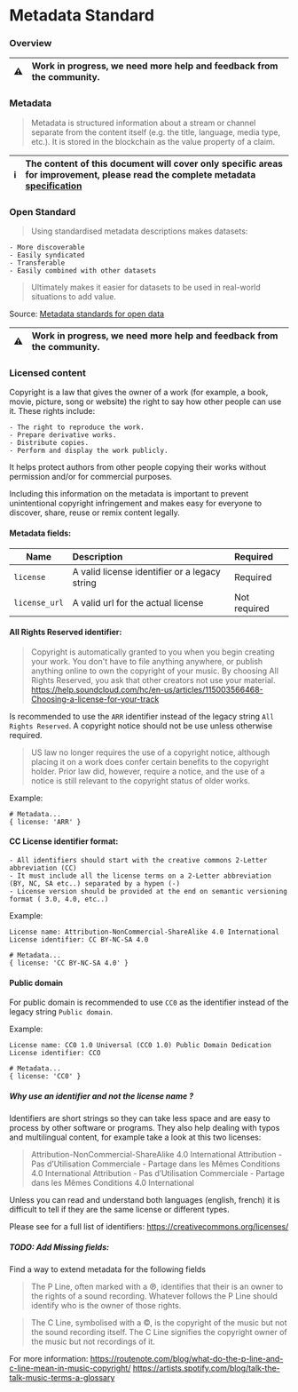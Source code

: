 # Metadata Standard

### Overview
| :warning: | Work in progress, we need more help and feedback from the community.
|---|:---|

### Metadata

> Metadata is structured information about a stream or channel separate from the content itself (e.g. the title, language, media type, etc.). It is stored in the blockchain as the value property of a claim.

| :information_source: | The content of this document will cover only specific areas for improvement, please read the complete metadata [specification](https://lbry.tech/spec#metadata)
|---|:---|

### Open Standard

> Using standardised metadata descriptions makes datasets:

    - More discoverable
    - Easily syndicated
    - Transferable
    - Easily combined with other datasets
    
> Ultimately makes it easier for datasets to be used in real-world situations to add value.

Source: [Metadata standards for open data](https://salsadigital.com.au/insights/metadata-standards-for-open-data)

| :warning: | Work in progress, we need more help and feedback from the community.
|---|:---|

### Licensed content

Copyright is a law that gives the owner of a work (for example, a book, movie, picture, song or website) the right to say how other people can use it. These rights include:

```
- The right to reproduce the work.
- Prepare derivative works. 
- Distribute copies. 
- Perform and display the work publicly.
```
 It helps protect authors from other people copying their works without permission and/or for commercial purposes.
 
 Including this information on the metadata is important to prevent unintentional copyright infringement and makes easy for everyone to discover, share, reuse or remix content legally.
 
 #### Metadata fields:
 
| Name | Description | Required
|---| :---| :---
| `license` | A valid license identifier or a legacy string | Required
| `license_url` | A valid url for the actual license | Not required

#### All Rights Reserved identifier:

> Copyright is automatically granted to you when you begin creating your work. You don't have to file anything anywhere, or publish anything online to own the copyright of your music. By choosing All Rights Reserved, you ask that other creators not use your material.  
https://help.soundcloud.com/hc/en-us/articles/115003566468-Choosing-a-license-for-your-track

Is recommended to use the `ARR` identifier instead of the legacy string `All Rights Reserved`. A copyright notice should not be use unless otherwise required.

> US law no longer requires the use of a copyright notice, although placing it on a work does confer certain benefits to the copyright holder. Prior law did, however, require a notice, and the use of a notice is still relevant to the copyright status of older works. 

Example:

```
# Metadata...
{ license: 'ARR' }
```

 #### CC License identifier format:

```
- All identifiers should start with the creative commons 2-Letter abbreviation (CC)
- It must include all the license terms on a 2-Letter abbreviation (BY, NC, SA etc..) separated by a hypen (-)
- License version should be provided at the end on semantic versioning format ( 3.0, 4.0, etc..) 
```
Example:

```
License name: Attribution-NonCommercial-ShareAlike 4.0 International
License identifier: CC BY-NC-SA 4.0

# Metadata...
{ license: 'CC BY-NC-SA 4.0' }
```

#### Public domain

For public domain is recommended to use `CC0` as the identifier instead of the legacy string `Public domain`.

Example:

```
License name: CC0 1.0 Universal (CC0 1.0) Public Domain Dedication
License identifier: CCO

# Metadata...
{ license: 'CC0' }
```

#####  Why use an identifier and not the license name ?

Identifiers are short strings so they can take less space and are easy to process by other software or programs.
They also help dealing with typos and multilingual content, for example take a look at this two licenses:

> Attribution-NonCommercial-ShareAlike 4.0 International
> Attribution - Pas d’Utilisation Commerciale - Partage dans les Mêmes Conditions 4.0 International
> Attribution - Pas d’Utilisation Commerciale - Partage dans les Mêmes Conditions 4.0 International

Unless you can read and understand both languages (english, french) it is difficult to tell if they are the same license or different types.

Please see for a full list of identifiers: https://creativecommons.org/licenses/
 
##### TODO: Add Missing fields:

Find a way to extend metadata for the following fields

> The P Line, often marked with a ℗, identifies that their is an owner to the rights of a sound recording. Whatever follows the P Line should identify who is the owner of those rights.

> The C Line, symbolised with a ©, is the copyright of the music but not the sound recording itself. The C Line signifies the copyright owner of the music but not recordings of it. 

For more information:
https://routenote.com/blog/what-do-the-p-line-and-c-line-mean-in-music-copyright/
https://artists.spotify.com/blog/talk-the-talk-music-terms-a-glossary
